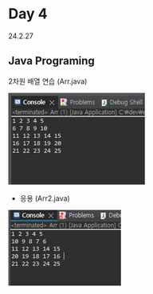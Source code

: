 # Day 4
24.2.27

## Java Programing

2차원 배열 연습 (Arr.java)

![이미지](./img/arr.PNG)

  + 응용 (Arr2.java)

  ![이미지](./img/arr2.PNG)
